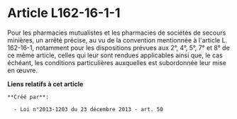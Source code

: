 # Article L162-16-1-1

Pour  les pharmacies mutualistes et les pharmacies de sociétés de secours  minières, un arrêté précise, au vu de la
convention mentionnée à  l'article L. 162-16-1, notamment pour les dispositions prévues aux 2°,  4°, 5°, 7° et 8° de ce même
article, celles qui leur sont rendues  applicables ainsi que, le cas échéant, les conditions particulières  auxquelles est
subordonnée leur mise en œuvre.

**Liens relatifs à cet article**

	**Créé par**:

	  - Loi n°2013-1203 du 23 décembre 2013 - art. 50

